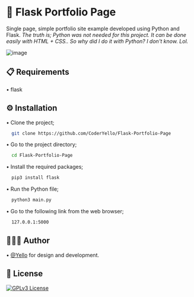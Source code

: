 # 📁 Flask Portfolio Page

Single page, simple portfolio site example developed using Python and Flask.
*The truth is; Python was not needed for this project. It can be done easily with HTML + CSS.. So why did I do it with Python? I don't know. Lol.*

![image](https://raw.githubusercontent.com/CoderYello/Flask-Portfolio-Page/main/screenshots/screenshot.png)

## 📋 Requirements

• flask

  
## ⚙️ Installation

• Clone the project;

```bash
  git clone https://github.com/CoderYello/Flask-Portfolio-Page
```

• Go to the project directory;

```bash
  cd Flask-Portfolio-Page
```

• Install the required packages;

```bash
  pip3 install flask
```

• Run the Python file;

```bash
  python3 main.py
```

• Go to the following link from the web browser;

```bash
  127.0.0.1:5000
```


  
## 👷🏻‍♂️ Author

• [@Yello](https://www.github.com/CoderYello) for design and development.

  
## 📑 License

[![GPLv3 License](https://img.shields.io/badge/GNU%20General%20Public%20License%20v3-yellow.svg)](https://www.gnu.org/licenses/gpl-3.0.html)

  
